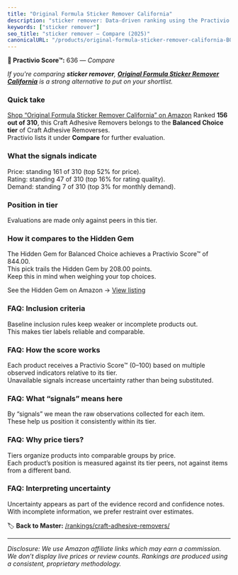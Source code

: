 ```yaml
---
title: "Original Formula Sticker Remover California"
description: "sticker remover: Data-driven ranking using the Practivio Score™. Positioned by quality, value, demand, findability, momentum."
keywords: ["sticker remover"]
seo_title: "sticker remover — Compare (2025)"
canonicalURL: "/products/original-formula-sticker-remover-california-B003TZQPTS/"
---
```


**🛒 Practivio Score™:** 636 — _Compare_


*If you're comparing **sticker remover**, **[Original Formula Sticker Remover California](https://www.amazon.com/dp/B003TZQPTS?tag=practivio-20)** is a strong alternative to put on your shortlist.*
### Quick take
[Shop “Original Formula Sticker Remover California” on Amazon](https://www.amazon.com/dp/B003TZQPTS?tag=practivio-20)
Ranked **156 out of 310**, this Craft Adhesive Removers belongs to the **Balanced Choice tier** of Craft Adhesive Removerses.  
Practivio lists it under **Compare** for further evaluation.

### What the signals indicate
Price: standing 161 of 310 (top 52% for price).  
Rating: standing 47 of 310 (top 16% for rating quality).  
Demand: standing 7 of 310 (top 3% for monthly demand).

### Position in tier
Evaluations are made only against peers in this tier.

### How it compares to the Hidden Gem
The Hidden Gem for Balanced Choice achieves a Practivio Score™ of 844.00.  
This pick trails the Hidden Gem by 208.00 points.  
Keep this in mind when weighing your top choices.  

See the Hidden Gem on Amazon → [View listing](https://www.amazon.com/dp/B0797D6NZM?tag=practivio-20)

### FAQ: Inclusion criteria
Baseline inclusion rules keep weaker or incomplete products out.  
This makes tier labels reliable and comparable.

### FAQ: How the score works
Each product receives a Practivio Score™ (0–100) based on multiple observed indicators relative to its tier.  
Unavailable signals increase uncertainty rather than being substituted.

### FAQ: What “signals” means here
By “signals” we mean the raw observations collected for each item.  
These help us position it consistently within its tier.

### FAQ: Why price tiers?
Tiers organize products into comparable groups by price.  
Each product’s position is measured against its tier peers, not against items from a different band.

### FAQ: Interpreting uncertainty
Uncertainty appears as part of the evidence record and confidence notes.  
With incomplete information, we prefer restraint over estimates.

<!-- Missing template for Compare/CompareWithinPriceClass -->


🏷️ **Back to Master:** [/rankings/craft-adhesive-removers/](/rankings/craft-adhesive-removers/)

---
_Disclosure: We use Amazon affiliate links which may earn a commission. We don’t display live prices or review counts. Rankings are produced using a consistent, proprietary methodology._

